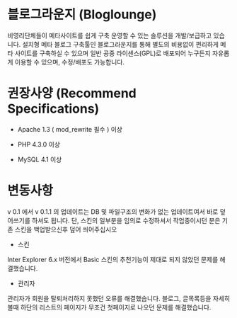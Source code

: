 블로그라운지 (Bloglounge)
===========

비영리단체들이 메타사이트를 쉽게 구축 운영할 수 있는 솔루션을 개발/보급하고 있습니다. 설치형 메타 블로그 구축툴인 블로그라운지를 통해 별도의 비용없이 편리하게 메타 사이트를 구축하실 수 있으며 일반 공중 라이센스(GPL)로 배포되어 누구든지 자유롭게 이용할 수 있으며, 수정/배포도 가능합니다.

권장사양 (Recommend Specifications)
===========
- Apache 1.3 ( mod_rewrite 필수 ) 이상

- PHP 4.3.0 이상

- MySQL  4.1 이상

변동사항 
===========
v 0.1 에서 v 0.1.1 의 업데이트는 DB 및 파일구조의 변화가 없는 업데이트여서 바로 덮어쓰기를 하셔도 됩니다. 단, 스킨의 일부분을 임의로 수정하셔서 작업중이시던 분은 기존 스킨을 백업받으신후 덮어 씌어주십시오

- 스킨

Inter Explorer 6.x 버전에서 Basic 스킨의 추천기능이 제대로 되지 않았던 문제를 해결했습니다.

- 관리자

관리자가 회원을 탈퇴처리하지 못했던 오류를 해결했습니다.
블로그, 글목록등을 자세히 볼때 하단의 리스트의 페이지가 무조건 첫페이지로 나오던 문제를 해결했습니다.
